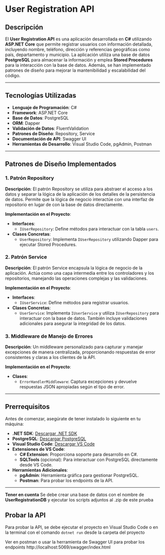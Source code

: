 # User Registration API

## Descripción

El **User Registration API** es una aplicación desarrollada en **C#** utilizando **ASP.NET Core** que permite registrar usuarios con información detallada, incluyendo nombre, teléfono, dirección y referencias geográficas como país, departamento y municipio. La aplicación utiliza una base de datos **PostgreSQL** para almacenar la información y emplea **Stored Procedures** para la interacción con la base de datos. Además, se han implementado patrones de diseño para mejorar la mantenibilidad y escalabilidad del código.

---

## Tecnologías Utilizadas

- **Lenguaje de Programación**: C#
- **Framework**: ASP.NET Core
- **Base de Datos**: PostgreSQL
- **ORM**: Dapper
- **Validación de Datos**: FluentValidation
- **Patrones de Diseño**: Repository, Service
- **Documentación de API**: Swagger UI
- **Herramientas de Desarrollo**: Visual Studio Code, pgAdmin, Postman

---

## Patrones de Diseño Implementados

### 1. **Patrón Repository**

**Descripción**: El patrón Repository se utiliza para abstraer el acceso a los datos y separar la lógica de la aplicación de los detalles de la persistencia de datos. Permite que la lógica de negocio interactúe con una interfaz de repositorio en lugar de con la base de datos directamente.

**Implementación en el Proyecto**:
- **Interfaces**:
  - `IUserRepository`: Define métodos para interactuar con la tabla `users`.
- **Clases Concretas**:
  - `UserRepository`: Implementa `IUserRepository` utilizando Dapper para ejecutar Stored Procedures.

### 2. **Patrón Service**

**Descripción**: El patrón Service encapsula la lógica de negocio de la aplicación. Actúa como una capa intermedia entre los controladores y los repositorios, manejando las operaciones complejas y las validaciones.

**Implementación en el Proyecto**:
- **Interfaces**:
  - `IUserService`: Define métodos para registrar usuarios.
- **Clases Concretas**:
  - `UserService`: Implementa `IUserService` y utiliza `IUserRepository` para interactuar con la base de datos. También incluye validaciones adicionales para asegurar la integridad de los datos.

### 3. **Middleware de Manejo de Errores**

**Descripción**: Un middleware personalizado para capturar y manejar excepciones de manera centralizada, proporcionando respuestas de error consistentes y claras a los clientes de la API.

**Implementación en el Proyecto**:
- **Clases**:
  - `ErrorHandlerMiddleware`: Captura excepciones y devuelve respuestas JSON apropiadas según el tipo de error.

---

## Prerrequisitos

Antes de comenzar, asegúrate de tener instalado lo siguiente en tu máquina:

- **.NET SDK**: [Descargar .NET SDK](https://dotnet.microsoft.com/download)
- **PostgreSQL**: [Descargar PostgreSQL](https://www.postgresql.org/download/)
- **Visual Studio Code**: [Descargar VS Code](https://code.visualstudio.com/)
- **Extensiones de VS Code**:
  - **C# Extension**: Proporciona soporte para desarrollo en C#.
  - **SQLTools** (opcional): Para interactuar con PostgreSQL directamente desde VS Code.
- **Herramientas Adicionales**:
  - **pgAdmin**: Herramienta gráfica para gestionar PostgreSQL.
  - **Postman**: Para probar los endpoints de la API.

---
**Tener en cuenta**
Se debe crear una base de datos con el nombre de **UserRegistrationDB** y ejecutar los scripts adjuntos al .zip de este prueba

## Probar la API

Para probar la API, se debe ejecutar el proyecto en Visual Studio Code o en la terminal con el comando `dotnet run` desde la carpeta del proyecto

Ver en postman o usar la herramienta de Swagger UI para probar los endpoints http://localhost:5069/swagger/index.html
